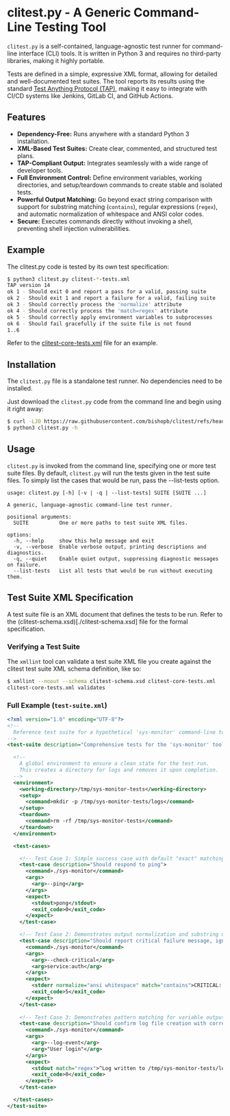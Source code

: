 # clitest.py - A Generic Command-Line Testing Tool

`clitest.py` is a self-contained, language-agnostic test runner for command-line interface (CLI) tools. It is written in Python 3 and requires no third-party libraries, making it highly portable.

Tests are defined in a simple, expressive XML format, allowing for detailed and well-documented test suites. The tool reports its results using the standard [Test Anything Protocol (TAP)](https://testanything.org/), making it easy to integrate with CI/CD systems like Jenkins, GitLab CI, and GitHub Actions.

## Features

* **Dependency-Free:** Runs anywhere with a standard Python 3 installation.
* **XML-Based Test Suites:** Create clear, commented, and structured test plans.
* **TAP-Compliant Output:** Integrates seamlessly with a wide range of developer tools.
* **Full Environment Control:** Define environment variables, working directories, and setup/teardown commands to create stable and isolated tests.
* **Powerful Output Matching:** Go beyond exact string comparison with support for substring matching (`contains`), regular expressions (`regex`), and automatic normalization of whitespace and ANSI color codes.
* **Secure:** Executes commands directly without invoking a shell, preventing shell injection vulnerabilities.

## Example

The clitest.py code is tested by its own test specification:

```sh
$ python3 clitest.py clitest-*-tests.xml
TAP version 14
ok 1 - Should exit 0 and report a pass for a valid, passing suite
ok 2 - Should exit 1 and report a failure for a valid, failing suite
ok 3 - Should correctly process the 'normalize' attribute
ok 4 - Should correctly process the 'match=regex' attribute
ok 5 - Should correctly apply environment variables to subprocesses
ok 6 - Should fail gracefully if the suite file is not found
1..6
```

Refer to the [clitest-core-tests.xml](./clitest-core-tests.xml) file for an example.

## Installation

The `clitest.py` file is a standalone test runner. No dependencies need to be installed.

Just download the `clitest.py` code from the command line and begin using it right away:

```sh
$ curl -LJO https://raw.githubusercontent.com/bishopb/clitest/refs/heads/main/clitest.py
$ python3 clitest.py -h
```

## Usage

`clitest.py` is invoked from the command line, specifying one or more test suite files. By default, `clitest.py` will run the tests given in the test suite files. To simply list the cases that would be run, pass the --list-tests option.

```
usage: clitest.py [-h] [-v | -q | --list-tests] SUITE [SUITE ...]

A generic, language-agnostic command-line test runner.

positional arguments:
  SUITE          One or more paths to test suite XML files.

options:
  -h, --help     show this help message and exit
  -v, --verbose  Enable verbose output, printing descriptions and diagnostics.
  -q, --quiet    Enable quiet output, suppressing diagnostic messages on failure.
  --list-tests   List all tests that would be run without executing them.
```

## Test Suite XML Specification

A test suite file is an XML document that defines the tests to be run. Refer to the (clitest-schema.xsd)[./clitest-schema.xsd] file for the formal specification.

### Verifying a Test Suite

The `xmllint` tool can validate a test suite XML file you create against the clitest test suite XML schema definition, like so:

```sh
$ xmllint --noout --schema clitest-schema.xsd clitest-core-tests.xml
clitest-core-tests.xml validates
```

### Full Example (`test-suite.xml`)

```xml
<?xml version="1.0" encoding="UTF-8"?>
<!-- 
  Reference test suite for a hypothetical 'sys-monitor' command-line tool.
-->
<test-suite description="Comprehensive tests for the 'sys-monitor' tool">

  <!-- 
    A global environment to ensure a clean state for the test run.
    This creates a directory for logs and removes it upon completion.
  -->
  <environment>
    <working-directory>/tmp/sys-monitor-tests</working-directory>
    <setup>
      <command>mkdir -p /tmp/sys-monitor-tests/logs</command>
    </setup>
    <teardown>
      <command>rm -rf /tmp/sys-monitor-tests</command>
    </teardown>
  </environment>

  <test-cases>

    <!-- Test Case 1: Simple success case with default "exact" matching. -->
    <test-case description="Should respond to ping">
      <command>./sys-monitor</command>
      <args>
        <arg>--ping</arg>
      </args>
      <expect>
        <stdout>pong</stdout>
        <exit_code>0</exit_code>
      </expect>
    </test-case>

    <!-- Test Case 2: Demonstrates output normalization and substring matching. -->
    <test-case description="Should report critical failure message, ignoring formatting">
      <command>./sys-monitor</command>
      <args>
        <arg>--check-critical</arg>
        <arg>service:auth</arg>
      </args>
      <expect>
        <stderr normalize="ansi whitespace" match="contains">CRITICAL: Service 'auth' is non-responsive.</stderr>
        <exit_code>5</exit_code>
      </expect>
    </test-case>
    
    <!-- Test Case 3: Demonstrates pattern matching for variable output. -->
    <test-case description="Should confirm log file creation with correct format">
      <command>./sys-monitor</command>
      <args>
        <arg>--log-event</arg>
        <arg>"User login"</arg>
      </args>
      <expect>
        <stdout match="regex">^Log written to /tmp/sys-monitor-tests/logs/\d{4}-\d{2}-\d{2}-\d{6}\.log$</stdout>
        <exit_code>0</exit_code>
      </expect>
    </test-case>

  </test-cases>
</test-suite>
```
